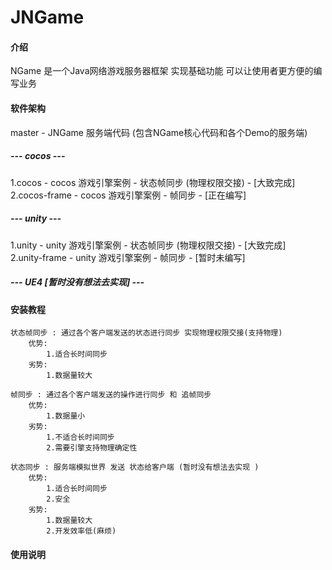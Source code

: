 # JNGame

#### 介绍
NGame 是一个Java网络游戏服务器框架 实现基础功能 可以让使用者更方便的编写业务 

#### 软件架构
master - JNGame 服务端代码 (包含NGame核心代码和各个Demo的服务端)

##### --- cocos ---
1.cocos - cocos 游戏引擎案例 - 状态帧同步 (物理权限交接) - [大致完成]  
2.cocos-frame - cocos 游戏引擎案例 - 帧同步 - [正在编写]

##### --- unity ---
1.unity - unity 游戏引擎案例 - 状态帧同步 (物理权限交接) - [大致完成]  
2.unity-frame - unity 游戏引擎案例 - 帧同步 - [暂时未编写]

##### --- UE4 [暂时没有想法去实现] ---

#### 安装教程

    状态帧同步 : 通过各个客户端发送的状态进行同步 实现物理权限交接(支持物理)
        优势:
            1.适合长时间同步
        劣势:
            1.数据量较大

    帧同步 : 通过各个客户端发送的操作进行同步 和 追帧同步
        优势:
            1.数据量小
        劣势:
            1.不适合长时间同步
            2.需要引擎支持物理确定性

    状态同步 : 服务端模拟世界 发送 状态给客户端 (暂时没有想法去实现 )
        优势:
            1.适合长时间同步
            2.安全
        劣势:
            1.数据量较大
            2.开发效率低(麻烦)

#### 使用说明
